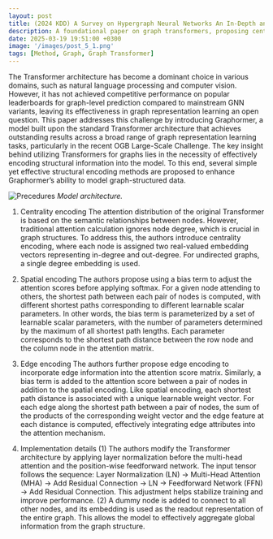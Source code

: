 ```yaml
---
layout: post
title: (2024 KDD) A Survey on Hypergraph Neural Networks An In-Depth and Step-by-Step Guide
description: A foundational paper on graph transformers, proposing centrality encoding, positional encoding and edge encoding.
date: 2025-03-19 19:51:00 +0300
image: '/images/post_5_1.png'
tags: [Method, Graph, Graph Transformer]
---
```


The Transformer architecture has become a dominant choice in various domains, such as natural language processing and computer vision. However, it has not achieved competitive performance on popular leaderboards for graph-level prediction compared to mainstream GNN variants, leaving its effectiveness in graph representation learning an open question. This paper addresses this challenge by introducing Graphormer, a model built upon the standard Transformer architecture that achieves outstanding results across a broad range of graph representation learning tasks, particularly in the recent OGB Large-Scale Challenge. The key insight behind utilizing Transformers for graphs lies in the necessity of effectively encoding structural information into the model. To this end, several simple yet effective structural encoding methods are proposed to enhance Graphormer’s ability to model graph-structured data.

![Precedures]({{site.baseurl}}/images/post_5_1.png)
*Model architecture.*

1. Centrality encoding
The attention distribution of the original Transformer is based on the semantic relationships between nodes. However, traditional attention calculation ignores node degree, which is crucial in graph structures. To address this, the authors introduce centrality encoding, where each node is assigned two real-valued embedding vectors representing in-degree and out-degree. For undirected graphs, a single degree embedding is used.

2. Spatial encoding
The authors propose using a bias term to adjust the attention scores before applying softmax. For a given node attending to others, the shortest path between each pair of nodes is computed, with different shortest paths corresponding to different learnable scalar parameters. In other words, the bias term is parameterized by a set of learnable scalar parameters, with the number of parameters determined by the maximum of all shortest path lengths. Each parameter corresponds to the shortest path distance between the row node and the column node in the attention matrix.

3. Edge encoding
The authors further propose edge encoding to incorporate edge information into the attention score matrix. Similarly, a bias term is added to the attention score between a pair of nodes in addition to the spatial encoding. Like spatial encoding, each shortest path distance is associated with a unique learnable weight vector. For each edge along the shortest path between a pair of nodes, the sum of the products of the corresponding weight vector and the edge feature at each distance is computed, effectively integrating edge attributes into the attention mechanism.

4. Implementation details
(1) The authors modify the Transformer architecture by applying layer normalization before the multi-head attention and the position-wise feedforward network. The input tensor follows the sequence: Layer Normalization (LN) → Multi-Head Attention (MHA) → Add Residual Connection → LN → Feedforward Network (FFN) → Add Residual Connection. This adjustment helps stabilize training and improve performance.
(2) A dummy node is added to connect to all other nodes, and its embedding is used as the readout representation of the entire graph. This allows the model to effectively aggregate global information from the graph structure.